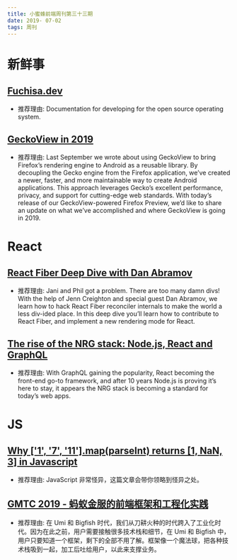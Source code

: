 ```yaml
---
title: 小蜜蜂前端周刊第三十三期
date: 2019- 07-02
tags: 周刊
---
```


# 新鲜事

## [Fuchisa.dev](https://fuchsia.dev/)

+ 推荐理由: Documentation for developing for the open source operating system.

## [GeckoView in 2019](https://hacks.mozilla.org/2019/06/geckoview-in-2019/)

+ 推荐理由: Last September we wrote about using GeckoView to bring Firefox’s rendering engine to Android as a reusable library. By decoupling the Gecko engine from the Firefox application, we’ve created a newer, faster, and more maintainable way to create Android applications. This approach leverages Gecko’s excellent performance, privacy, and support for cutting-edge web standards. With today’s release of our GeckoView-powered Firefox Preview, we’d like to share an update on what we’ve accomplished and where GeckoView is going in 2019.

# React

## [React Fiber Deep Dive with Dan Abramov](https://www.youtube.com/watch?v=aS41Y_eyNrU)

+ 推荐理由: Jani and Phil got a problem. There are too many damn divs! With the help of Jenn Creighton and special guest Dan Abramov, we learn how to hack React Fiber reconciler internals to make the world a less div-ided place. In this deep dive you’ll learn how to contribute to React Fiber, and implement a new rendering mode for React.

## [The rise of the NRG stack: Node.js, React and GraphQL](https://levelup.gitconnected.com/the-rise-of-the-nrg-stack-node-js-react-and-graphql-6dfba468ba8a)

+ 推荐理由: With GraphQL gaining the popularity, React becoming the front-end go-to framework, and after 10 years Node.js is proving it’s here to stay, it appears the NRG stack is becoming a standard for today’s web apps.

# JS

## [Why ['1', '7', '11'].map(parseInt) returns [1, NaN, 3] in Javascript](https://medium.com/dailyjs/parseint-mystery-7c4368ef7b21)

+ 推荐理由: JavaScript 非常怪异，这篇文章会带你领略到怪异之处。

## [GMTC 2019 - 蚂蚁金服的前端框架和工程化实践](https://github.com/sorrycc/blog/issues/85)

+ 推荐理由: 在 Umi 和 Bigfish 时代，我们从刀耕火种的时代跨入了工业化时代。因为在此之前，用户需要接触很多技术栈和细节，在 Umi 和 Bigfish 中，用户只要知道一个框架，剩下的全部不用了解。框架像一个魔法球，把各种技术栈吸到一起，加工后吐给用户，以此来支撑业务。